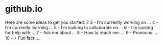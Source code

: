 # github.io

Here are some ideas to get you started:
 2
 3 -   I’m currently working on ...
 4 -   I’m currently learning ...
 5 -   I’m looking to collaborate on ...
 6 -   I’m looking for help with ...
 7 -   Ask me about ...
 8 -   How to reach me: ...
 9 -   Pronouns: ...
10 - ⚡ Fun fact: ...
